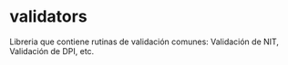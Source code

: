 # validators
Libreria que contiene rutinas de validación comunes: Validación de NIT, Validación de DPI, etc.


